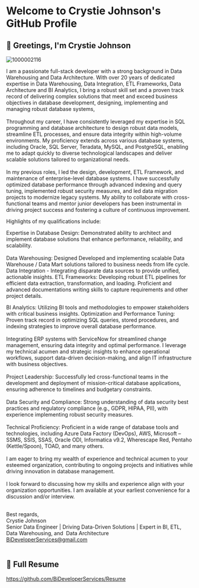 
# Welcome to Crystie Johnson's GitHub Profile

## 👋 Greetings, I'm Crystie Johnson 

![1000002116](https://github.com/user-attachments/assets/1928d91c-04a6-4df7-ae57-9be69df00479)

I am a passionate full-stack developer with a strong background in Data Warehousing and Data Architecture. With over 20 years of dedicated expertise in Data Warehousing, Data Integration, ETL Frameworks, Data Architecture and BI Analytics, I bring a robust skill set and a proven track record of delivering complex solutions that meet and exceed business objectives in database development, designing, implementing and managing robust database systems,<br>
<br>
Throughout my career, I have consistently leveraged my expertise in SQL programming and database architecture to design robust data models, streamline ETL processes, and ensure data integrity within high-volume environments. My proficiency extends across various database systems, including Oracle, SQL Server, Teradata, MySQL, and PostgreSQL, enabling me to adapt quickly to diverse technological landscapes and deliver scalable solutions tailored to organizational needs.
<br><br>
In my previous roles, I led the design, development, ETL Framework, and maintenance of enterprise-level database systems. I have successfully optimized database performance through advanced indexing and query tuning, implemented robust security measures, and led data migration projects to modernize legacy systems. My ability to collaborate with cross-functional teams and mentor junior developers has been instrumental in driving project success and fostering a culture of continuous improvement.<br>

Highlights of my qualifications include:<br>

Expertise in Database Design: Demonstrated ability to architect and implement database solutions that enhance performance, reliability, and scalability.<br><br>
Data Warehousing: Designed Developed and implementing scalable Data Warehouse / Data Mart solutions tailored to business needs from life cycle. Data Integration - Integrating disparate data sources to provide unified, actionable insights.
ETL Frameworks: Developing robust ETL pipelines for efficient data extraction, transformation, and loading. Proficient and advanced documentations writing skills to capture requirements and other project details.<br>


BI Analytics: Utilizing BI tools and methodologies to empower stakeholders with critical business insights.
Optimization and Performance Tuning: Proven track record in optimizing SQL queries, stored procedures, and indexing strategies to improve overall database performance.<br>
<br>
Integrating ERP systems with ServiceNow for streamlined change management, ensuring data integrity and optimal performance. I leverage my technical acumen and strategic insights to enhance operational workflows, support data-driven decision-making, and align IT infrastructure with business objectives.<br><br>
Project Leadership: Successfully led cross-functional teams in the development and deployment of mission-critical database applications, ensuring adherence to timelines and budgetary constraints.<br><br>
Data Security and Compliance: Strong understanding of data security best practices and regulatory compliance (e.g., GDPR, HIPAA, PII), with experience implementing robust security measures.<br><br>
Technical Proficiency: Proficient in a wide range of database tools and technologies, including Azure Data Factory (DevOps), AWS, Microsoft – SSMS, SSIS, SSAS, Oracle ODI, Informatica v9.2, Wherescape Red, Pentaho (Kettle/Spoon), TOAD, and many others.<br>
<br>
I am eager to bring my wealth of experience and technical acumen to your esteemed organization, contributing to ongoing projects and initiatives while driving innovation in database management.<br><br>
I look forward to discussing how my skills and experience align with your organization opportunities. I am available at your earliest convenience for a discussion and/or interview.<br><br>

Best regards,<br>
Crystie Johnson<br>
Senior Data Engineer | Driving Data-Driven Solutions | Expert in BI, ETL, Data Warehousing, and  Data Architecture<br>
BiDeveloperServices@gmail.com<br><br>

## 👋 Full Resume
https://github.com/BiDeveloperServices/Resume


